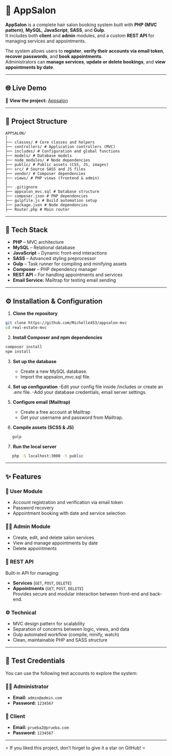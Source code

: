 # 💈 AppSalon

**AppSalon** is a complete hair salon booking system built with **PHP (MVC pattern)**, **MySQL**, **JavaScript**, **SASS**, and **Gulp**.  
It includes both **client** and **admin** modules, and a custom **REST API** for managing services and appointments.

The system allows users to **register**, **verify their accounts via email token**, **recover passwords**, and **book appointments**.  
Administrators can **manage services**, **update or delete bookings**, and **view appointments by date**.  

---

## 🌐 Live Demo
🔗 **View the project:** [Appsalon](https://appsalon-mvc-ingmichelleberrio.nue.dom.my.id/)

---

## 🧱 Project Structure
```
APPSALON/
│
├── classes/ # Core classes and helpers
├── controllers/ # Application controllers (MVC)
├── includes/ # Configuration and global functions
├── models/ # Database models
├── node_modules/ # Node dependencies
├── public/ # Public assets (CSS, JS, images)
├── src/ # Source SASS and JS files
├── vendor/ # Composer dependencies
├── views/ # PHP views (frontend & admin)
│
├── .gitignore
├── appsalon_mvc.sql # Database structure
├── composer.json # PHP dependencies
├── gulpfile.js # Build automation setup
├── package.json # Node dependencies
├── Router.php # Main router
```
---

## 🧰 Tech Stack

- **PHP** – MVC architecture  
- **MySQL** – Relational database  
- **JavaScript** – Dynamic front-end interactions  
- **SASS** – Advanced styling preprocessor  
- **Gulp** – Task runner for compiling and minifying assets  
- **Composer** – PHP dependency manager  
- **REST API** – For handling appointments and services  
- **Email Service:** Mailtrap for testing email sending  
---

## ⚙️ Installation & Configuration

1. **Clone the repository**  
```bash
git clone https://github.com/Michelle453/appsalon-mvc
cd real-estate-mvc
```
2. **Install Composer and npm dependencies**
```bash
composer install
npm install
```
3. **Set up the database**
   - Create a new MySQL database.
   - Import the appsalon_mvc.sql file.
     
4. **Set up configuration**
   -Edit your config file inside /includes or create an .env file.
   -Add your database credentials, email server settings.

5. **Configure email (Mailtrap)**
   - Create a free account at Mailtrap
   - Get your username and password from Mailtrap.
    
6. **Compile assets (SCSS & JS)**
```bash
   gulp
```
7. **Run the local server**
```bash
   php -S localhost:3000 -t public
```
---
## ✨ Features

### 👤 User Module
- Account registration and verification via email token  
- Password recovery  
- Appointment booking with date and service selection  

### 🧑‍💼 Admin Module
- Create, edit, and delete salon services  
- View and manage appointments by date  
- Delete appointments  

### 🔗 REST API
Built-in API for managing:  
- **Services** (`GET`, `POST`, `DELETE`)  
- **Appointments** (`GET`, `POST`, `DELETE`)  
Provides secure and modular interaction between front-end and back-end.  

### ⚙️ Technical
- MVC design pattern for scalability  
- Separation of concerns between logic, views, and data  
- Gulp automated workflow (compile, minify, watch)  
- Clean, maintainable PHP and SASS structure
  
---

## 🔐 Test Credentials

You can use the following test accounts to explore the system:

### 🧑‍💼 Administrator
- **Email:** `admin@admin.com`  
- **Password:** `1234567`

### 👤 Client
- **Email:** `prueba2@prueba.com`  
- **Password:** `1234567`
  
---
⭐ If you liked this project, don’t forget to give it a star on GitHub! ⭐
